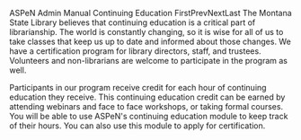 ASPeN Admin Manual
Continuing Education
FirstPrevNextLast
The Montana State Library believes that continuing education is a critical part of librarianship.  The world is constantly changing, so it is wise for all of us to take classes that keep us up to date and informed about those changes.  We have a certification program for library directors, staff, and trustees.  Volunteers and non-librarians are welcome to participate in the program as well.

Participants in our program receive credit for each hour of continuing education they receive.  This continuing education credit can be earned by attending webinars and face to face workshops, or taking formal courses.  You will be able to use ASPeN's continuing education module to keep track of their hours.  You can also use this module to apply for certification.